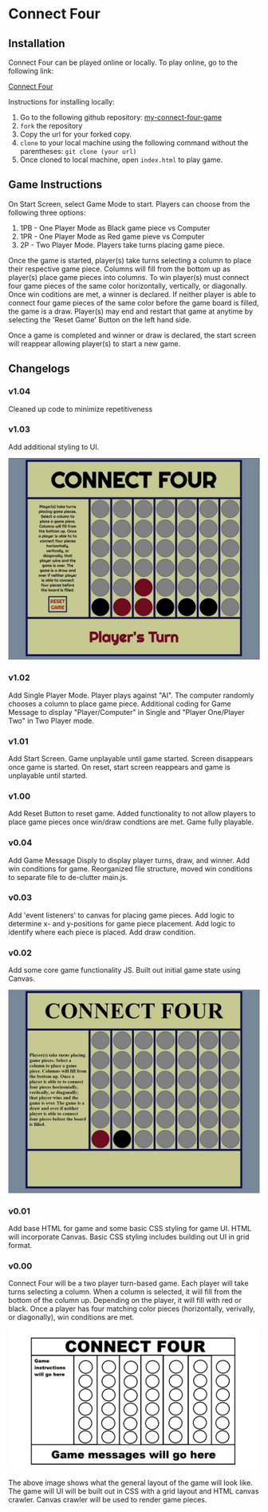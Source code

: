 # Connect Four

## Installation

Connect Four can be played online or locally. To play online, go to the following link:

[Connect Four](https://tuhoalyhuynh.github.io/)

Instructions for installing locally:

1. Go to the following github repository: [my-connect-four-game](https://github.com/tuhoalyhuynh/my-connect-four-game)
2. `fork` the repository
3. Copy the url for your forked copy.
4. `clone` to your local machine using the following command without the parentheses: `git clone (your url)`
5. Once cloned to local machine, open `index.html` to play game.

## Game Instructions

On Start Screen, select Game Mode to start. Players can choose from the following three options:

1. 1PB - One Player Mode as Black game piece vs Computer
2. 1PR - One Player Mode as Red game pieve vs Computer
3. 2P - Two Player Mode. Players take turns placing game piece.

Once the game is started, player(s) take turns selecting a column to place their respective game piece. Columns will fill from the bottom up as player(s) place game pieces into columns. To win player(s) must connect four game pieces of the same color horizontally, vertically, or diagonally. Once win coditions are met, a winner is declared. If neither player is able to connect four game pieces of the same color before the game board is filled, the game is a draw. Player(s) may end and restart that game at anytime by selecting the 'Reset Game' Button on the left hand side.

Once a game is completed and winner or draw is declared, the start screen will reappear allowing player(s) to start a new game.

## Changelogs

### v1.04

Cleaned up code to minimize repetitiveness

### v1.03

Add additional styling to UI.

![Connect Four Final State](imgs/connect-four-final.jpg)

### v1.02

Add Single Player Mode. Player plays against "AI". The computer randomly chooses a column to place game piece. Additional coding for Game Message to display "Player/Computer" in Single and "Player One/Player Two" in Two Player mode.

### v1.01

Add Start Screen. Game unplayable until game started. Screen disappears once game is started. On reset, start screen reappears and game is unplayable until started.

### v1.00

Add Reset Button to reset game. Added functionality to not allow players to place game pieces once win/draw condtions are met. Game fully playable.

### v0.04

Add Game Message Disply to display player turns, draw, and winner. Add win conditions for game. Reorganized file structure, moved win conditions to separate file to de-clutter main.js.

### v0.03

Add 'event listeners' to canvas for placing game pieces. Add logic to determine x- and y-positions for game piece placement. Add logic to identify where each piece is placed. Add draw condition.

### v0.02

Add some core game functionality JS. Built out initial game state using Canvas.

![Connect Four Initial State](imgs/connect-four-initial.jpg)

### v0.01

Add base HTML for game and some basic CSS styling for game UI. HTML will incorporate Canvas. Basic CSS styling includes building out UI in grid format.

### v0.00

Connect Four will be a two player turn-based game. Each player will take turns selecting a column. When a column is selected, it will fill from the bottom of the column up. Depending on the player, it will fill with red or black. Once a player has four matching color pieces (horizontally, verivally, or diagonally), win conditions are met.

![Connect Four UI](imgs/connect-four.jpg)

The above image shows what the general layout of the game will look like. The game will UI will be built out in CSS with a grid layout and HTML canvas crawler. Canvas crawler will be used to render game pieces.